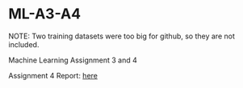 # ML-A3-A4

NOTE: Two training datasets were too big for github, so they are not included.

Machine Learning Assignment 3 and 4

Assignment 4 Report: [here](./km222ug_A4/report.pdf)

